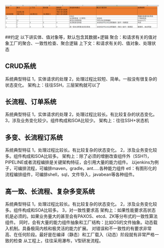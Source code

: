![img.png](img.png)

##约定
以下讲实体、值对象等，默认包含其数据+逻辑
聚合：和请求有关的值对象工厂的聚合、一致性检查、聚合逻辑
上下文：和请求有关的、值对象、处理状态
## CRUD系统
系统典型特征
1，实体请求的处理
2，处理过程比较短、简单。一般没有很复杂的状态变化。
架构上：往往SSH，三层架构就可以了
## 长流程、订单系统
系统典型特征
1，实体请求的处理
2，处理过程比较长。有比较复杂的状态变化。
3，涉及业务变化较少。组件构成和SOA比较少。
架构上：往往SSH+状态机
## 多变、长流程订系统
系统典型特征
1，处理过程比较长。有比较复杂的状态变化。
2，涉及业务变化较多。组件构成和SOA比较多。
架构上：除了必须的增删改查组件外（SSH?)，PIPELINE或者流程编排是关键架构特征，会引用大量的能力组件。
以jenkins为例子，可编排流程，可编排maven，gradle，ant.....各种能力组件
etl：有图形化的流程编排组件，可编排shell，sql，文件导入，javabean等各种组件。
## 高一致、长流程、复杂多变系统
系统典型特征
1，处理过程比较长。有比较复杂的状态变化。
2，涉及业务变化较多。组件构成和SOA比较多。
3，对一致性要求高
架构上：如果性能要求高状态机是必须的。如果业务量大的甚至会有PAXOS、etcd、ZK等分布式的一致性算法组件。
同时，会有大量的能力组件抽象和工厂结构：比如OS的文件抽象。动态载入机制。具备极简内核和极灵活的能力扩展。
对错误和不一致性的有要求非常高、在任何阶段。最好是在编译（静态）和工厂载入（动态）阶段就有非常严格一致的检查
从工程上，往往采用瀑布，V型研发流程。

